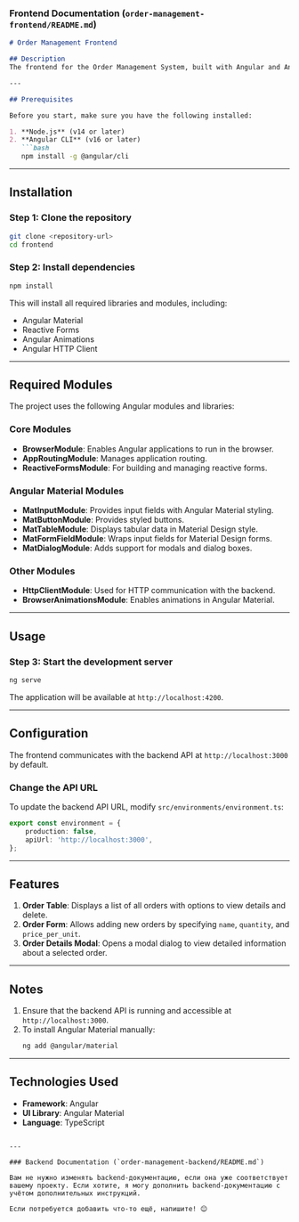 
### Frontend Documentation (`order-management-frontend/README.md`)

```markdown
# Order Management Frontend

## Description
The frontend for the Order Management System, built with Angular and Angular Material.

---

## Prerequisites

Before you start, make sure you have the following installed:

1. **Node.js** (v14 or later)
2. **Angular CLI** (v16 or later)
   ```bash
   npm install -g @angular/cli
   ```

---

## Installation

### Step 1: Clone the repository
```bash
git clone <repository-url>
cd frontend
```

### Step 2: Install dependencies
```bash
npm install
```

This will install all required libraries and modules, including:
- Angular Material
- Reactive Forms
- Angular Animations
- Angular HTTP Client

---

## Required Modules

The project uses the following Angular modules and libraries:

### Core Modules
- **BrowserModule**: Enables Angular applications to run in the browser.
- **AppRoutingModule**: Manages application routing.
- **ReactiveFormsModule**: For building and managing reactive forms.

### Angular Material Modules
- **MatInputModule**: Provides input fields with Angular Material styling.
- **MatButtonModule**: Provides styled buttons.
- **MatTableModule**: Displays tabular data in Material Design style.
- **MatFormFieldModule**: Wraps input fields for Material Design forms.
- **MatDialogModule**: Adds support for modals and dialog boxes.

### Other Modules
- **HttpClientModule**: Used for HTTP communication with the backend.
- **BrowserAnimationsModule**: Enables animations in Angular Material.

---

## Usage

### Step 3: Start the development server
```bash
ng serve
```

The application will be available at `http://localhost:4200`.

---

## Configuration

The frontend communicates with the backend API at `http://localhost:3000` by default.

### Change the API URL
To update the backend API URL, modify `src/environments/environment.ts`:
```typescript
export const environment = {
    production: false,
    apiUrl: 'http://localhost:3000',
};
```

---

## Features

1. **Order Table**: Displays a list of all orders with options to view details and delete.
2. **Order Form**: Allows adding new orders by specifying `name`, `quantity`, and `price_per_unit`.
3. **Order Details Modal**: Opens a modal dialog to view detailed information about a selected order.

---

## Notes

1. Ensure that the backend API is running and accessible at `http://localhost:3000`.
2. To install Angular Material manually:
   ```bash
   ng add @angular/material
   ```

---

## Technologies Used

- **Framework**: Angular
- **UI Library**: Angular Material
- **Language**: TypeScript
```

---

### Backend Documentation (`order-management-backend/README.md`)

Вам не нужно изменять backend-документацию, если она уже соответствует вашему проекту. Если хотите, я могу дополнить backend-документацию с учётом дополнительных инструкций. 

Если потребуется добавить что-то ещё, напишите! 😊
